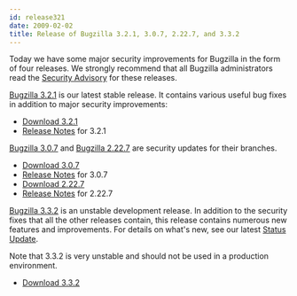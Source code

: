 ```yaml
---
id: release321
date: 2009-02-02
title: Release of Bugzilla 3.2.1, 3.0.7, 2.22.7, and 3.3.2
---
```


Today we have some major security improvements for Bugzilla in the form of four releases. We strongly recommend that all Bugzilla administrators read the [Security Advisory](../security/2.22.6/) for these releases.

[Bugzilla 3.2.1](../releases/3.2.1/) is our latest stable release. It contains various useful bug fixes in addition to major security improvements:

*   [Download 3.2.1](../download/#v32)
*   [Release Notes](../releases/3.2.1/release-notes.html) for 3.2.1

[Bugzilla 3.0.7](../releases/3.0.7/) and [Bugzilla 2.22.7](../releases/2.22.7/) are security updates for their branches.

*   [Download 3.0.7](../download/#v30)
*   [Release Notes](../releases/3.0.7/release-notes.html) for 3.0.7
*   [Download 2.22.7](../download/#v222)
*   [Release Notes](../releases/2.22.7/release-notes.html) for 2.22.7

[Bugzilla 3.3.2](../releases/3.4/) is an unstable development release. In addition to the security fixes that all the other releases contain, this release contains numerous new features and improvements. For details on what's new, see our latest [Status Update](../status/2009-02-02.html).

Note that 3.3.2 is very unstable and should not be used in a production environment.

*   [Download 3.3.2](../download/#v34)

